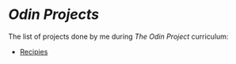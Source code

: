 # *Odin Projects*

The list of projects done by me during *The Odin Project* curriculum:
* [Recipies](./Project-Recipies/)